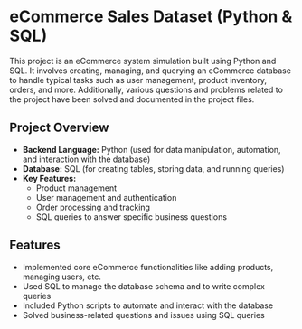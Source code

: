 # eCommerce Sales Dataset (Python & SQL)

This project is an eCommerce system simulation built using Python and SQL. It involves creating, managing, and querying an eCommerce database to handle typical tasks such as user management, product inventory, orders, and more. Additionally, various questions and problems related to the project have been solved and documented in the project files.

## Project Overview

- **Backend Language:** Python (used for data manipulation, automation, and interaction with the database)
- **Database:** SQL (for creating tables, storing data, and running queries)
- **Key Features:**
  - Product management 
  - User management and authentication
  - Order processing and tracking
  - SQL queries to answer specific business questions

## Features

- Implemented core eCommerce functionalities like adding products, managing users, etc.
- Used SQL to manage the database schema and to write complex queries
- Included Python scripts to automate and interact with the database
- Solved business-related questions and issues using SQL queries
